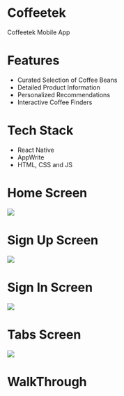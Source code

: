 # Coffeetek
Coffeetek Mobile App

# Features
* Curated Selection of Coffee Beans
* Detailed Product Information
* Personalized Recommendations
* Interactive Coffee Finders

# Tech Stack
* React Native
* AppWrite
* HTML, CSS and JS

# Home Screen
<img src="assets/images/screenshots/homescreen.jpg">  

# Sign Up Screen
<img src="assets/images/screenshots/signup.jpg">  

# Sign In Screen
<img src="assets/images/screenshots/signin.jpg">  

# Tabs Screen
<img src="assets/images/screenshots/tabs.jpg">  

# WalkThrough
